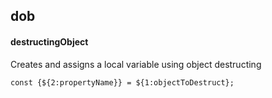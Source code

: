 ## dob
#### destructingObject
Creates and assigns a local variable using object destructing
```
const {${2:propertyName}} = ${1:objectToDestruct};
```